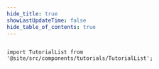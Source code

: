 ```yaml
---
hide_title: true
showLastUpdateTime: false
hide_table_of_contents: true
---
```


```mdx-code-block

import TutorialList from '@site/src/components/tutorials/TutorialList';


```

<TutorialList />
